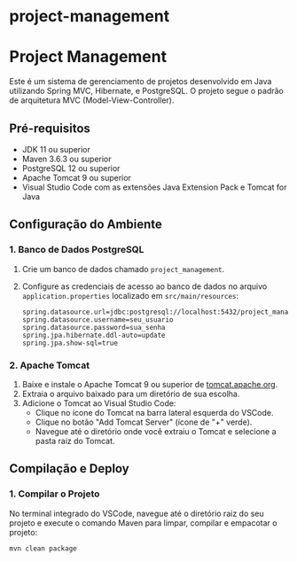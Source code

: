 # project-management

# Project Management

Este é um sistema de gerenciamento de projetos desenvolvido em Java utilizando Spring MVC, Hibernate, e PostgreSQL. O projeto segue o padrão de arquitetura MVC (Model-View-Controller).

## Pré-requisitos

- JDK 11 ou superior
- Maven 3.6.3 ou superior
- PostgreSQL 12 ou superior
- Apache Tomcat 9 ou superior
- Visual Studio Code com as extensões Java Extension Pack e Tomcat for Java

## Configuração do Ambiente

### 1. Banco de Dados PostgreSQL

1. Crie um banco de dados chamado `project_management`.
2. Configure as credenciais de acesso ao banco de dados no arquivo `application.properties` localizado em `src/main/resources`:

    ```properties
    spring.datasource.url=jdbc:postgresql://localhost:5432/project_management
    spring.datasource.username=seu_usuario
    spring.datasource.password=sua_senha
    spring.jpa.hibernate.ddl-auto=update
    spring.jpa.show-sql=true
    ```

### 2. Apache Tomcat

1. Baixe e instale o Apache Tomcat 9 ou superior de [tomcat.apache.org](https://tomcat.apache.org/download-90.cgi).
2. Extraia o arquivo baixado para um diretório de sua escolha.
3. Adicione o Tomcat ao Visual Studio Code:
    - Clique no ícone do Tomcat na barra lateral esquerda do VSCode.
    - Clique no botão "Add Tomcat Server" (ícone de "+" verde).
    - Navegue até o diretório onde você extraiu o Tomcat e selecione a pasta raiz do Tomcat.

## Compilação e Deploy

### 1. Compilar o Projeto

No terminal integrado do VSCode, navegue até o diretório raiz do seu projeto e execute o comando Maven para limpar, compilar e empacotar o projeto:

```sh
mvn clean package
